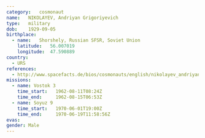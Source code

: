 ```yaml
---
category:	cosmonaut
name:	NIKOLAYEV, Andriyan Grigoriyevich 
type:	military
dob:	1929-09-05
birthplace:
  - name:	Shorshely, Russian SFSR, Soviet Union
    latitude:	56.007019
    longitude:	47.590889
country:
  - URS
references:
  - http://www.spacefacts.de/bios/cosmonauts/english/nikolayev_andriyan.htm
missions:
  - name: Vostok 3
    time_start:   1962-08-11T08:24Z
    time_end:     1962-08-15T06:53Z
  - name: Soyuz 9
    time_start:   1970-06-01T19:00Z
    time_end:     1970-06-19T11:58:56Z
evas:
gender:	Male
---
```

